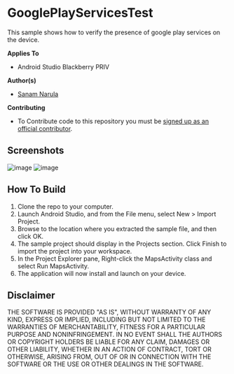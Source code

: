 # GooglePlayServicesTest

This sample shows how to verify the presence of google play services on the device.

**Applies To**
* Android Studio Blackberry PRIV

**Author(s)**
* [Sanam Narula](https://github.com/narulasanam)

**Contributing**
* To Contribute code to this repository you must be [signed up as an official contributor](http://blackberry.github.com/howToContribute.html).

## Screenshots ##
![image](https://raw.githubusercontent.com/narulasanam/Android-Samples/master/GooglePlayServicesTest/screenshots/screenshot1.png)        ![image](https://raw.githubusercontent.com/narulasanam/Android-Samples/master/GooglePlayServicesTest/screenshots/screenshot2.png)

## How To Build

1. Clone the repo to your computer.
2. Launch Android Studio, and from the File menu, select New > Import Project.
3. Browse to the location where you extracted the sample file, and then click OK.
4. The sample project should display in the Projects section. Click Finish to 
   import the project into your workspace.
5. In the Project Explorer pane, Right-click the MapsActivity class and select 
   Run MapsActivity.
6. The application will now install and launch on your device.

## Disclaimer

THE SOFTWARE IS PROVIDED "AS IS", WITHOUT WARRANTY OF ANY KIND, EXPRESS OR IMPLIED, INCLUDING BUT NOT LIMITED TO THE WARRANTIES OF MERCHANTABILITY, FITNESS FOR A PARTICULAR PURPOSE AND NONINFRINGEMENT. IN NO EVENT SHALL THE AUTHORS OR COPYRIGHT HOLDERS BE LIABLE FOR ANY CLAIM, DAMAGES OR OTHER LIABILITY, WHETHER IN AN ACTION OF CONTRACT, TORT OR OTHERWISE, ARISING FROM, OUT OF OR IN CONNECTION WITH THE SOFTWARE OR THE USE OR OTHER DEALINGS IN THE SOFTWARE.
